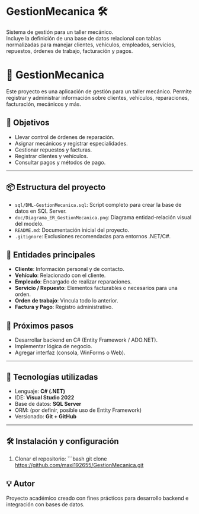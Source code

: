 # GestionMecanica 🛠️

Sistema de gestión para un taller mecánico.  
Incluye la definición de una base de datos relacional con tablas normalizadas para manejar clientes, vehículos, empleados, servicios, repuestos, órdenes de trabajo, facturación y pagos.


# 🚗 GestionMecanica

Este proyecto es una aplicación de gestión para un taller mecánico. Permite registrar y administrar información sobre clientes, vehículos, reparaciones, facturación, mecánicos y más.

## 📌 Objetivos

- Llevar control de órdenes de reparación.
- Asignar mecánicos y registrar especialidades.
- Gestionar repuestos y facturas.
- Registrar clientes y vehículos.
- Consultar pagos y métodos de pago.

---


## 📦 Estructura del proyecto

- `sql/DML-GestionMecanica.sql`: Script completo para crear la base de datos en SQL Server.
- `doc/Diagrama_ER_GestionMecanica.png`: Diagrama entidad-relación visual del modelo.
- `README.md`: Documentación inicial del proyecto.
- `.gitignore`: Exclusiones recomendadas para entornos .NET/C#.


## 🧱 Entidades principales

- **Cliente**: Información personal y de contacto.
- **Vehículo**: Relacionado con el cliente.
- **Empleado**: Encargado de realizar reparaciones.
- **Servicio / Repuesto**: Elementos facturables o necesarios para una orden.
- **Orden de trabajo**: Vincula todo lo anterior.
- **Factura y Pago**: Registro administrativo.

## 🚀 Próximos pasos

- Desarrollar backend en C# (Entity Framework / ADO.NET).
- Implementar lógica de negocio.
- Agregar interfaz (consola, WinForms o Web).

---

## 🧱 Tecnologías utilizadas

- Lenguaje: **C# (.NET)**
- IDE: **Visual Studio 2022**
- Base de datos: **SQL Server**
- ORM: (por definir, posible uso de Entity Framework)
- Versionado: **Git + GitHub**

---

## 🛠 Instalación y configuración

1. Clonar el repositorio:
	   ```bash
   git clone https://github.com/maxi192655/GestionMecanica.git

## 💡 Autor
Proyecto académico creado con fines prácticos para desarrollo backend e integración con bases de datos.